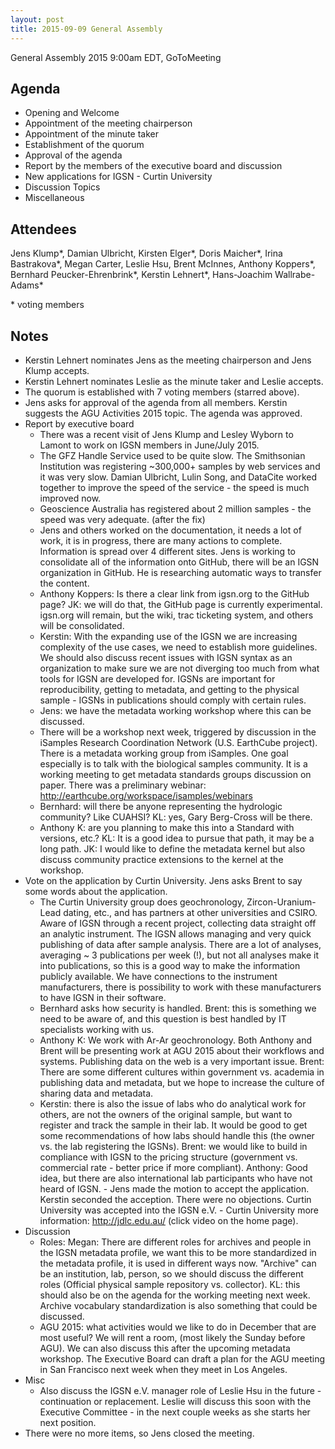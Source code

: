 ```yaml
---
layout: post
title: 2015-09-09 General Assembly
---
```


General Assembly 2015
9:00am EDT, GoToMeeting

## Agenda ##

  - Opening and Welcome
  - Appointment of the meeting chairperson
  - Appointment of the minute taker
  - Establishment of the quorum
  - Approval of the agenda
  - Report by the members of the executive board and discussion
  - New applications for IGSN - Curtin University
  - Discussion Topics
  - Miscellaneous

## Attendees ##

Jens Klump\*, Damian Ulbricht, Kirsten Elger\*, Doris Maicher\*, Irina Bastrakova\*, Megan Carter, Leslie Hsu, Brent McInnes, Anthony Koppers\*, Bernhard Peucker-Ehrenbrink\*, Kerstin Lehnert\*, Hans-Joachim Wallrabe-Adams\*

\* voting members

## Notes ##

   - Kerstin Lehnert nominates Jens as the meeting chairperson and Jens Klump accepts.
   - Kerstin Lehnert nominates Leslie as the minute taker and Leslie accepts.
   - The quorum is established with 7 voting members (starred above).
   - Jens asks for approval of the agenda from all members. Kerstin suggests the AGU Activities 2015 topic. The agenda was approved.
   - Report by executive board
     - There was a recent visit of Jens Klump and Lesley Wyborn to Lamont to work on IGSN members in June/July 2015.
     - The GFZ Handle Service used to be quite slow. The Smithsonian Institution was registering ~300,000+ samples by web services and it was very slow. Damian Ulbricht, Lulin Song, and DataCite worked together to improve the speed of the service - the speed is much improved now. 
     - Geoscience Australia has registered about 2 million samples - the speed was very adequate. (after the fix)
     - Jens and others worked on the documentation, it needs a lot of work, it is in progress, there are many actions to complete. Information is spread over 4 different sites. Jens is working to consolidate all of the information onto GitHub, there will be an IGSN organization in GitHub. He is researching automatic ways to transfer the content.
     - Anthony Koppers: Is there a clear link from igsn.org to the GitHub page? JK: we will do that, the GitHub page is currently experimental. igsn.org will remain, but the wiki, trac ticketing system, and others will be consolidated.
     - Kerstin: With the expanding use of the IGSN we are increasing complexity of the use cases, we need to establish more guidelines. We should also discuss recent issues with IGSN syntax as an organization to make sure we are not diverging too much from what tools for IGSN are developed for. IGSNs are important for reproducibility, getting to metadata, and getting to the physical sample - IGSNs in publications should comply with certain rules.
     - Jens: we have the metadata working workshop where this can be discussed.
     - There will be a workshop next week, triggered by discussion in the iSamples Research Coordination Network (U.S. EarthCube project). There is a metadata working group from iSamples. One goal especially is to talk with the biological samples community. It is a working meeting to get metadata standards groups discussion on paper. There was a preliminary webinar: http://earthcube.org/workspace/isamples/webinars
     - Bernhard: will there be anyone representing the hydrologic community? Like CUAHSI? KL: yes, Gary Berg-Cross will be there. 
     - Anthony K: are you planning to make this into a Standard with versions, etc.? KL: It is a good idea to pursue that path, it may be a long path. JK: I would like to define the metadata kernel but also discuss community practice extensions to the kernel at the workshop.
   - Vote on the application by Curtin University. Jens asks Brent to say some words about the application. 
     - The Curtin University group does geochronology, Zircon-Uranium-Lead dating, etc., and has partners at other universities and CSIRO. Aware of IGSN through a recent project, collecting data straight off an analytic instrument. The IGSN allows managing and very quick publishing of data after sample analysis. There are a lot of analyses, averaging ~ 3 publications per week (!), but not all analyses make it into publications, so this is a good way to make the information publicly available. We have connections to the instrument manufacturers, there is possibility to work with these manufacturers to have IGSN in their software. 
     - Bernhard asks how security is handled. Brent: this is something we need to be aware of, and this question is best handled by IT specialists working with us. 
     - Anthony K: We work with Ar-Ar geochronology. Both Anthony and Brent will be presenting work at AGU 2015 about their workflows and systems. Publishing data on the web is a very important issue. Brent: There are some different cultures within government vs. academia in publishing data and metadata, but we hope to increase the culture of sharing data and metadata.
     - Kerstin: there is also the issue of labs who do analytical work for others, are not the owners of the original sample, but want to register and track the sample in their lab. It would be good to get some recommendations of how labs should handle this (the owner vs. the lab registering the IGSNs). Brent: we would like to build in compliance with IGSN to the pricing structure (government vs. commercial rate - better price if more compliant). Anthony: Good idea, but there are also international lab participants who have not heard of IGSN.
    - Jens made the motion to accept the application. Kerstin seconded the acception. There were no objections. Curtin University was accepted into the IGSN e.V. 
    - Curtin University more information: http://jdlc.edu.au/ (click video on the home page).
  - Discussion
    - Roles: Megan: There are different roles for archives and people in the IGSN metadata profile, we want this to be more standardized in the metadata profile, it is used in different ways now. "Archive" can be an institution, lab, person, so we should discuss the different roles (Official physical sample repository vs. collector). KL: this should also be on the agenda for the working meeting next week. Archive vocabulary standardization is also something that could be discussed.
    - AGU 2015: what activities would we like to do in December that are most useful? We will rent a room, (most likely the Sunday before AGU). We can also discuss this after the upcoming metadata workshop. The Executive Board can draft a plan for the AGU meeting in San Francisco next week when they meet in Los Angeles.
  - Misc
    - Also discuss the IGSN e.V. manager role of Leslie Hsu in the future - continuation or replacement. Leslie will discuss this soon with the Executive Committee - in the next couple weeks as she starts her next position.
  - There were no more items, so Jens closed the meeting.

